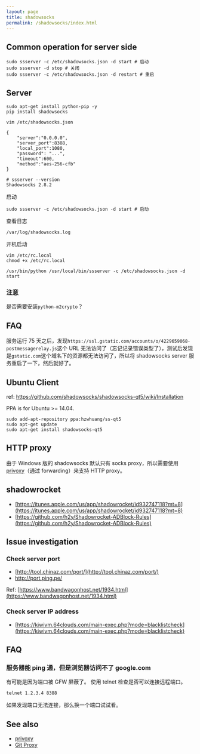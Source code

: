 ```yaml
---
layout: page
title: shadowsocks
permalink: /shadowsocks/index.html
---
```


## Common operation for server side

```
sudo ssserver -c /etc/shadowsocks.json -d start # 启动
sudo ssserver -d stop # 关闭
sudo ssserver -c /etc/shadowsocks.json -d restart # 重启
```

## Server

```
sudo apt-get install python-pip -y
pip install shadowsocks
```

```
vim /etc/shadowsocks.json
```

```
{
    "server":"0.0.0.0",
    "server_port":8388,
    "local_port":1080,
    "password": "...",
    "timeout":600,
    "method":"aes-256-cfb"
}
```

```
# ssserver --version
Shadowsocks 2.8.2
```

启动

```
sudo ssserver -c /etc/shadowsocks.json -d start # 启动
```

查看日志

```
/var/log/shadowsocks.log
```

开机启动

```
vim /etc/rc.local
chmod +x /etc/rc.local
```

```
/usr/bin/python /usr/local/bin/ssserver -c /etc/shadowsocks.json -d start
```

### 注意

是否需要安装`python-m2crypto`？

## FAQ

服务运行 75 天之后，发现`https://ssl.gstatic.com/accounts/o/4229659068-postmessagerelay.js`这个 URL 无法访问了（忘记记录错误类型了），测试后发现是`gstatic.com`这个域名下的资源都无法访问了，所以将 shadowsocks server 服务重启了一下，然后就好了。

## Ubuntu Client

ref: https://github.com/shadowsocks/shadowsocks-qt5/wiki/Installation

PPA is for Ubuntu >= 14.04.

```
sudo add-apt-repository ppa:hzwhuang/ss-qt5
sudo apt-get update
sudo apt-get install shadowsocks-qt5
```

## HTTP proxy

由于 Windows 版的 shadowsocks 默认只有 socks proxy，所以需要使用[privoxy](/privoxy.html)（通过 forwarding）来支持 HTTP proxy。

## shadowrocket

- [https://itunes.apple.com/us/app/shadowrocket/id932747118?mt=8](https://itunes.apple.com/us/app/shadowrocket/id932747118?mt=8)
- [https://github.com/h2y/Shadowrocket-ADBlock-Rules](https://github.com/h2y/Shadowrocket-ADBlock-Rules)

## Issue investigation

### Check server port

- [http://tool.chinaz.com/port/](http://tool.chinaz.com/port/)
- http://port.ping.pe/

Ref: [https://www.bandwagonhost.net/1934.html](https://www.bandwagonhost.net/1934.html)

### Check server IP address

- [https://kiwivm.64clouds.com/main-exec.php?mode=blacklistcheck](https://kiwivm.64clouds.com/main-exec.php?mode=blacklistcheck)

## FAQ

### 服务器能 ping 通，但是浏览器访问不了 google.com

有可能是因为端口被 GFW 屏蔽了。
使用 telnet 检查是否可以连接远程端口。

```
telnet 1.2.3.4 8388
```

如果发现端口无法连接，那么换一个端口试试看。

## See also

- [privoxy](/privoxy.html)
- [Git Proxy](/git-proxy.html)
